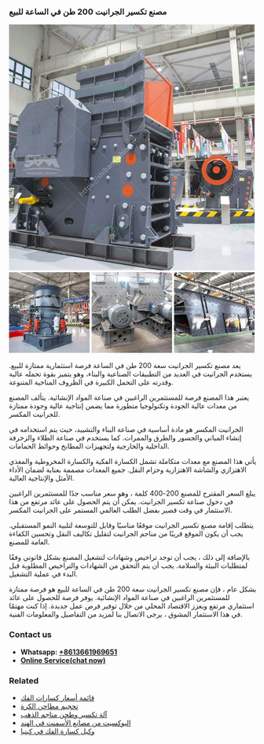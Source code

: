 <h3>مصنع تكسير الجرانيت 200 طن في الساعة للبيع</h3><img src='1701853543.jpg' alt=''><p>يعد مصنع تكسير الجرانيت سعة 200 طن في الساعة فرصة استثمارية ممتازة للبيع. يستخدم الجرانيت في العديد من التطبيقات الصناعية والبناء، وهو يتميز بقوة تحمله عالية وقدرته على التحمل الكبيرة في الظروف المناخية المتنوعة.</p><p>يعتبر هذا المصنع فرصة للمستثمرين الراغبين في صناعة المواد الإنشائية. يتألف المصنع من معدات عالية الجودة وتكنولوجيا متطورة مما يضمن إنتاجية عالية وجودة ممتازة للجرانيت المكسر.</p><p>الجرانيت المكسر هو مادة أساسية في صناعة البناء والتشييد، حيث يتم استخدامه في إنشاء المباني والجسور والطرق والممرات. كما يستخدم في صناعة الطلاء والزخرفة الداخلية والخارجية ولتجهيزات المطابخ وحوائط الحمامات.</p><p>يأتي هذا المصنع مع معدات متكاملة تشمل الكسارة الفكية والكسارة المخروطية والمغذي الاهتزازي والشاشة الاهتزازية وحزام النقل. جميع المعدات مصممة بعناية لضمان الأداء الأمثل والإنتاجية العالية.</p><p>يبلغ السعر المقترح للمصنع 200-400 كلمة ، وهو سعر مناسب جدًا للمستثمرين الراغبين في دخول صناعة تكسير الجرانيت. يمكن أن يتم الحصول على عائد مرتفع من هذا الاستثمار في وقت قصير بفضل الطلب العالمي المستمر على الجرانيت المكسر.</p><p>يتطلب إقامة مصنع تكسير الجرانيت موقعًا مناسبًا وقابل للتوسعة لتلبية النمو المستقبلي. يجب أن يكون الموقع قريبًا من مناجم الجرانيت لتقليل تكاليف النقل وتحسين الكفاءة العامة للمصنع.</p><p>بالإضافة إلى ذلك ، يجب أن توجد تراخيص وشهادات لتشغيل المصنع بشكل قانوني وفقًا لمتطلبات البيئة والسلامة. يجب أن يتم التحقق من الشهادات والتراخيص المطلوبة قبل البدء في عملية التشغيل.</p><p>بشكل عام ، فإن مصنع تكسير الجرانيت سعة 200 طن في الساعة للبيع هو فرصة ممتازة للمستثمرين الراغبين في صناعة المواد الإنشائية. يوفر فرصة للحصول على عائد استثماري مرتفع ويعزز الاقتصاد المحلي من خلال توفير فرص عمل جديدة. إذا كنت مهتمًا في هذا الاستثمار المشوق ، يرجى الاتصال بنا لمزيد من التفاصيل والمعلومات الفنية.</p><h3>Contact us</h3><ul><li><strong>Whatsapp:&nbsp;<a href="https://wa.me/8613661969651">+8613661969651</a></strong></li><li><a href="https://swt.shibang-china.com/?git&amp;zhl&amp;مصنع تكسير الجرانيت 200 طن في الساعة للبيع"><strong>Online Service(chat now)</strong></a></li></ul><h3>Related</h3><ul><li><a href='قائمة أسعار كسارات الفك.md'>قائمة أسعار كسارات الفك</a></li><li><a href='تحجيم مطاحن الكرة.md'>تحجيم مطاحن الكرة</a></li><li><a href='آلة تكسير وطحن مناجم الذهب.md'>آلة تكسير وطحن مناجم الذهب</a></li><li><a href='البوكسيت من مصانع الأسمنت في الهند.md'>البوكسيت من مصانع الأسمنت في الهند</a></li><li><a href='وكيل كسارة الفك في كينيا.md'>وكيل كسارة الفك في كينيا</a></li></ul>